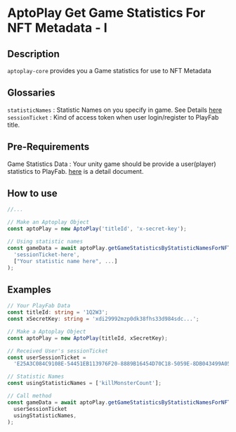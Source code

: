 # AptoPlay Get Game Statistics For NFT Metadata - I

## Description

`aptoplay-core` provides you a Game statistics for use to NFT Metadata

## Glossaries

`statisticNames` : Statistic Names on you specify in game. See Details [here](https://learn.microsoft.com/en-us/gaming/playfab/features/data/playerdata/using-player-statistics)  
`sessionTicket` : Kind of access token when user login/register to PlayFab title.

## Pre-Requirements

Game Statistics Data : Your unity game should be provide a user(player) statistics to PlayFab. [here](https://learn.microsoft.com/en-us/gaming/playfab/features/data/playerdata/using-player-statistics) is a detail document.

## How to use

```typescript
//...

// Make an Aptoplay Object
const aptoPlay = new AptoPlay('titleId', 'x-secret-key');

// Using statistic names
const gameData = await aptoPlay.getGameStatisticsByStatisticNamesForNFTMetadata(
  'sessionTicket-here',
  ["Your statistic name here", ...]
);
```

## Examples

```typescript
// Your PlayFab Data
const titleId: string = '1Q2W3';
const xSecretKey: string = 'xdi29992mzp0dk38fhs33d984sdc...';

// Make a Aptoplay Object
const aptoPlay = new AptoPlay(titleId, xSecretKey);

// Received User's sessionTicket
const userSessionTicket =
  'E25A3C084C9108E-54451EB113976F20-8889B16454D70C18-5059E-8DB043499A05B39-UAGtR87fTAYmpZy2C0MUieqTPm7ngJcNUDgZH7b0pHE=';

// Statistic Names
const usingStatisticNames = ['killMonsterCount'];

// Call method
const gameData = await aptoPlay.getGameStatisticsByStatisticNamesForNFTMetadata(
  userSessionTicket
  usingStatisticNames,
);
```
